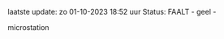 laatste update: 
zo 01-10-2023 18:52   uur 
Status: FAALT - geel - 
<div class="service Y">microstation</div>
